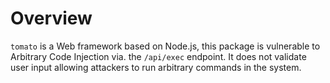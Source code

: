 # Overview

`tomato` is a Web framework based on Node.js, this package is vulnerable to Arbitrary Code Injection via. the `/api/exec` endpoint. It does not validate user input allowing attackers to run arbitrary commands in the system.
